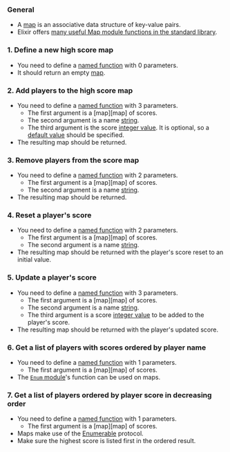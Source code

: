 ### General

- A [map][maps] is an associative data structure of key-value pairs.
- Elixir offers [many useful Map module functions in the standard library][map-module].

### 1. Define a new high score map

- You need to define a [named function][named-function] with 0 parameters.
- It should return an empty [map][maps].

### 2. Add players to the high score map

- You need to define a [named function][named-function] with 3 parameters.
  - The first argument is a [map][map] of scores.
  - The second argument is a name [string][strings].
  - The third argument is the score [integer value][integers]. It is optional, so a [default value][default-arg] should be specified.
- The resulting map should be returned.

### 3. Remove players from the score map

- You need to define a [named function][named-function] with 2 parameters.
  - The first argument is a [map][map] of scores.
  - The second argument is a name [string][strings].
- The resulting map should be returned.

### 4. Reset a player's score

- You need to define a [named function][named-function] with 2 parameters.
  - The first argument is a [map][map] of scores.
  - The second argument is a name [string][strings].
- The resulting map should be returned with the player's score reset to an initial value.

### 5. Update a player's score

- You need to define a [named function][named-function] with 3 parameters.
  - The first argument is a [map][map] of scores.
  - The second argument is a name [string][strings].
  - The third argument is a score [integer value][integers] to be added to the player's score.
- The resulting map should be returned with the player's updated score.

### 6. Get a list of players with scores ordered by player name

- You need to define a [named function][named-function] with 1 parameters.
  - The first argument is a [map][map] of scores.
- The [`Enum` module][enum]'s function can be used on maps.

### 7. Get a list of players ordered by player score in decreasing order

- You need to define a [named function][named-function] with 1 parameters.
  - The first argument is a [map][map] of scores.
- Maps make use of the [Enumerable][enum] protocol.
- Make sure the highest score is listed first in the ordered result.

[maps]: https://elixir-lang.org/getting-started/keywords-and-maps.html#maps
[integers]: https://elixir-lang.org/getting-started/basic-types.html
[strings]: https://elixir-lang.org/getting-started/basic-types.html#strings
[named-function]: https://elixir-lang.org/getting-started/modules-and-functions.html#named-functions
[default-arg]: https://elixir-lang.org/getting-started/modules-and-functions.html#default-arguments
[map-module]: https://hexdocs.pm/elixir/Map.html
[enum]: https://hexdocs.pm/elixir/Enumerable.html#content
